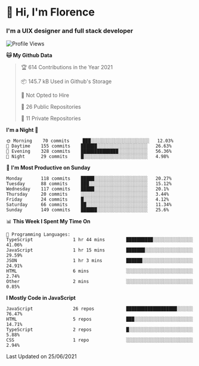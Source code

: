 <h1>👋 Hi, I'm Florence</h1>
<h3>I'm a UIX designer and full stack developer</h3>


<!--START_SECTION:waka-->
![Profile Views](http://img.shields.io/badge/Profile%20Views-1-blue)

**🐱 My Github Data** 

> 🏆 614 Contributions in the Year 2021
 > 
> 📦 145.7 kB Used in Github's Storage 
 > 
> 🚫 Not Opted to Hire
 > 
> 📜 26 Public Repositories 
 > 
> 🔑 11 Private Repositories  
 > 
**I'm a Night 🦉** 

```text
🌞 Morning    70 commits     ███░░░░░░░░░░░░░░░░░░░░░░   12.03% 
🌆 Daytime    155 commits    ██████░░░░░░░░░░░░░░░░░░░   26.63% 
🌃 Evening    328 commits    ██████████████░░░░░░░░░░░   56.36% 
🌙 Night      29 commits     █░░░░░░░░░░░░░░░░░░░░░░░░   4.98%

```
📅 **I'm Most Productive on Sunday** 

```text
Monday       118 commits    █████░░░░░░░░░░░░░░░░░░░░   20.27% 
Tuesday      88 commits     ███░░░░░░░░░░░░░░░░░░░░░░   15.12% 
Wednesday    117 commits    █████░░░░░░░░░░░░░░░░░░░░   20.1% 
Thursday     20 commits     ░░░░░░░░░░░░░░░░░░░░░░░░░   3.44% 
Friday       24 commits     █░░░░░░░░░░░░░░░░░░░░░░░░   4.12% 
Saturday     66 commits     ██░░░░░░░░░░░░░░░░░░░░░░░   11.34% 
Sunday       149 commits    ██████░░░░░░░░░░░░░░░░░░░   25.6%

```


📊 **This Week I Spent My Time On** 

```text
💬 Programming Languages: 
TypeScript               1 hr 44 mins        ██████████░░░░░░░░░░░░░░░   41.06% 
JavaScript               1 hr 15 mins        ███████░░░░░░░░░░░░░░░░░░   29.59% 
JSON                     1 hr 3 mins         ██████░░░░░░░░░░░░░░░░░░░   24.91% 
HTML                     6 mins              ░░░░░░░░░░░░░░░░░░░░░░░░░   2.74% 
Other                    2 mins              ░░░░░░░░░░░░░░░░░░░░░░░░░   0.85%

```

**I Mostly Code in JavaScript** 

```text
JavaScript               26 repos            ███████████████████░░░░░░   76.47% 
HTML                     5 repos             ███░░░░░░░░░░░░░░░░░░░░░░   14.71% 
TypeScript               2 repos             █░░░░░░░░░░░░░░░░░░░░░░░░   5.88% 
CSS                      1 repo              ░░░░░░░░░░░░░░░░░░░░░░░░░   2.94%

```



 Last Updated on 25/06/2021
<!--END_SECTION:waka-->

